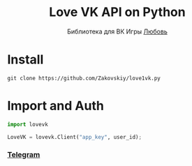 <h1 align="center">
  Love VK API on Python
</h1>
<center>Библиотека для ВК Игры <a href="https://vk.com/love1v">Любовь</a></center>

# Install
```
git clone https://github.com/Zakovskiy/love1vk.py
```

# Import and Auth
```python
import lovevk

LoveVK = lovevk.Client("app_key", user_id);
```

### [Telegram](https://t.me/zakovskiy)

